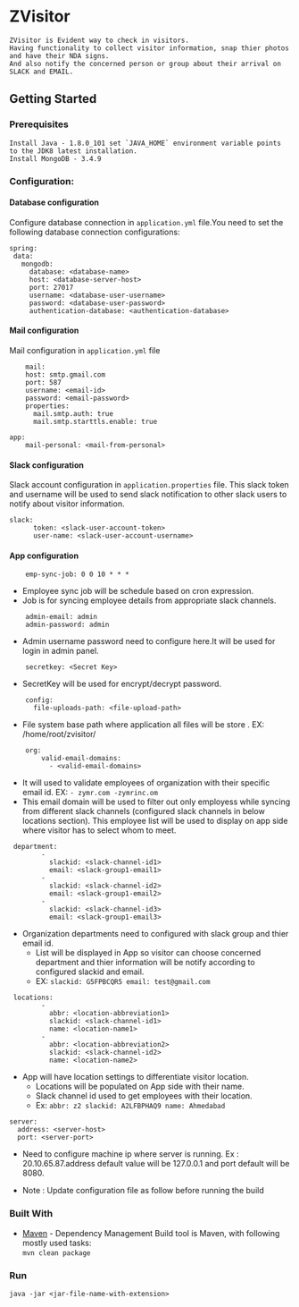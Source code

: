 # ZVisitor

    ZVisitor is Evident way to check in visitors.
    Having functionality to collect visitor information, snap thier photos and have their NDA signs.  
    And also notify the concerned person or group about their arrival on SLACK and EMAIL.

## Getting Started

### Prerequisites

    Install Java - 1.8.0_101 set `JAVA_HOME` environment variable points to the JDK8 latest installation.  
    Install MongoDB - 3.4.9


### Configuration:


#### Database configuration
Configure database connection in `application.yml` file.You need to set the following database connection configurations:
 ```
 spring:
  data:
    mongodb:
      database: <database-name>
      host: <database-server-host>
      port: 27017
      username: <database-user-username> 
      password: <database-user-password>
      authentication-database: <authentication-database>
```
#### Mail configuration

Mail configuration in `application.yml` file
```
    mail:
    host: smtp.gmail.com
    port: 587
    username: <email-id>
    password: <email-password>
    properties:
      mail.smtp.auth: true
      mail.smtp.starttls.enable: true
      
app:
    mail-personal: <mail-from-personal>
```

#### Slack configuration

Slack account configuration in `application.properties` file.
This slack token and username will be used to send slack notification to other slack users to notify about visitor information.

```
slack:
      token: <slack-user-account-token>
      user-name: <slack-user-account-username>
```
    
#### App configuration

```
    emp-sync-job: 0 0 10 * * *
```
* Employee sync job will be schedule based on cron expression. 
* Job is for syncing employee details from appropriate slack channels.
 

```
    admin-email: admin
    admin-password: admin
```
* Admin username password need to configure here.It will be used for login in admin panel.


```
    secretkey: <Secret Key>
```
* SecretKey will be used for encrypt/decrypt password.

```
    config:
      file-uploads-path: <file-upload-path>
```
* File system base path where application all files will be store . EX: /home/root/zvisitor/

```
    org:
        valid-email-domains:
          - <valid-email-domains>
```
* It will used to validate employees of organization with their specific email id. EX: `- zymr.com -zymrinc.om`
* This email domain will be used to filter out only employess while syncing from different slack channels (configured slack channels in below locations section). This employee list will be used to display on app side where visitor has to select whom to meet.

```
 department:
        -
          slackid: <slack-channel-id1>
          email: <slack-group1-email1>
        -
          slackid: <slack-channel-id2>
          email: <slack-group1-email2>
        -
          slackid: <slack-channel-id3>
          email: <slack-group1-email3>
```
 - Organization departments need to configured with slack group and thier email id.
    - List will be displayed in App so visitor can choose concerned department and thier information will be notify according to configured slackid and  email.
    - EX: `slackid: G5FPBCQR5
          email: test@gmail.com`

```
 locations:
        -
          abbr: <location-abbreviation1>
          slackid: <slack-channel-id1>
          name: <location-name1>
        -
          abbr: <location-abbreviation2>
          slackid: <slack-channel-id2>
          name: <location-name2>
```
 - App will have location settings to differentiate visitor location.
    - Locations will be populated on App side with their name.
    - Slack channel id used to get employees with their location.
    - Ex: `abbr: z2
          slackid: A2LFBPHAQ9
          name: Ahmedabad`
```
server:
  address: <server-host>
  port: <server-port>
```
* Need to configure machine ip where server is running. Ex : 20.10.65.87.address default value will be 127.0.0.1 and port default will be 8080.

*   Note : Update configuration file as follow before running the build


### Built With

*   [Maven](https://maven.apache.org/) - Dependency Management
    Build tool is Maven, with following mostly used tasks:  
    ```mvn clean package```


### Run

    java -jar <jar-file-name-with-extension>
